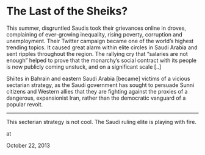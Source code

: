 # The Last of the Sheiks?
This summer, disgruntled Saudis took their grievances online in droves,
 complaining of ever-growing inequality, rising poverty, corruption and 
unemployment. Their Twitter campaign became one of the world’s highest 
trending topics. It caused great alarm within elite circles in Saudi Arabia and sent 
ripples throughout the region. The rallying cry that “salaries are not 
enough” helped to prove that the monarchy’s social contract with its 
people is now publicly coming unstuck, and on a significant scale [..]

Shiites in Bahrain and eastern Saudi Arabia [became] victims of a 
vicious sectarian strategy, as the Saudi government has sought to 
persuade Sunni citizens and Western allies that they are fighting 
against the proxies of a dangerous, expansionist Iran, rather than the 
democratic vanguard of a popular revolt. 

---

This secterian strategy is not cool. The Saudi ruling elite is playing with fire. 







at

October 22, 2013















